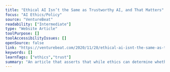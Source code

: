 ```yaml
---
title: "Ethical AI Isn’t the Same as Trustworthy AI, and That Matters"
focus: "AI Ethics/Policy"
source: "VentureBeat"
readability: ["Intermediate"]
type: "Website Article"
toolPurpose: []
toolAccessibilityIssues: []
openSource: false
link: "https://venturebeat.com/2020/11/28/ethical-ai-isnt-the-same-as-trustworthy-ai-and-that-matters/"
keywords: []
learnTags: ["ethics","trust"]
summary: "An article that asserts that while ethics can determine whether a given AI solution sees the light of day, trust will determine its adoption and realized value. "
---
```


